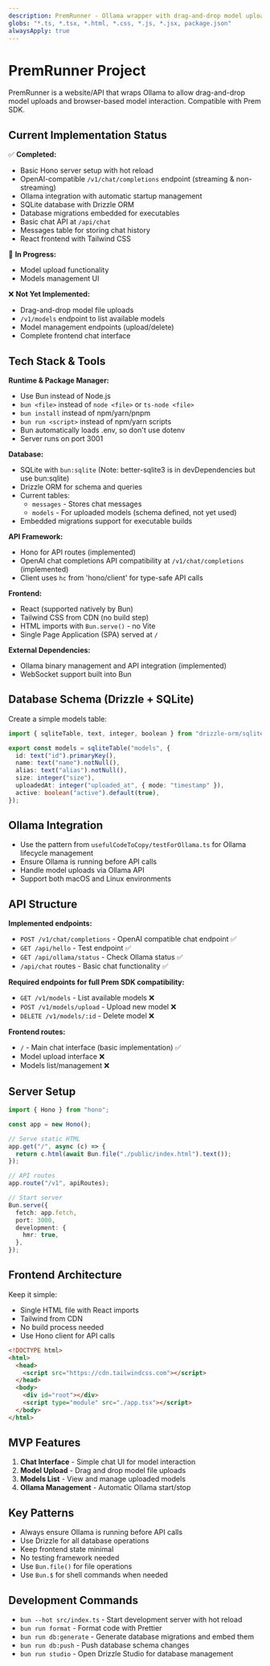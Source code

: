 ```yaml
---
description: PremRunner - Ollama wrapper with drag-and-drop model uploads
globs: "*.ts, *.tsx, *.html, *.css, *.js, *.jsx, package.json"
alwaysApply: true
---
```


# PremRunner Project

PremRunner is a website/API that wraps Ollama to allow drag-and-drop model uploads and browser-based model interaction. Compatible with Prem SDK.

## Current Implementation Status

✅ **Completed:**
- Basic Hono server setup with hot reload
- OpenAI-compatible `/v1/chat/completions` endpoint (streaming & non-streaming)
- Ollama integration with automatic startup management
- SQLite database with Drizzle ORM
- Database migrations embedded for executables
- Basic chat API at `/api/chat`
- Messages table for storing chat history
- React frontend with Tailwind CSS

🚧 **In Progress:**
- Model upload functionality
- Models management UI

❌ **Not Yet Implemented:**
- Drag-and-drop model file uploads
- `/v1/models` endpoint to list available models
- Model management endpoints (upload/delete)
- Complete frontend chat interface

## Tech Stack & Tools

**Runtime & Package Manager:**

- Use Bun instead of Node.js
- `bun <file>` instead of `node <file>` or `ts-node <file>`
- `bun install` instead of npm/yarn/pnpm
- `bun run <script>` instead of npm/yarn scripts
- Bun automatically loads .env, so don't use dotenv
- Server runs on port 3001

**Database:**

- SQLite with `bun:sqlite` (Note: better-sqlite3 is in devDependencies but use bun:sqlite)
- Drizzle ORM for schema and queries
- Current tables:
  - `messages` - Stores chat messages
  - `models` - For uploaded models (schema defined, not yet used)
- Embedded migrations support for executable builds

**API Framework:**

- Hono for API routes (implemented)
- OpenAI chat completions API compatibility at `/v1/chat/completions` (implemented)
- Client uses `hc` from 'hono/client' for type-safe API calls

**Frontend:**

- React (supported natively by Bun)
- Tailwind CSS from CDN (no build step)
- HTML imports with `Bun.serve()` - no Vite
- Single Page Application (SPA) served at `/`

**External Dependencies:**

- Ollama binary management and API integration (implemented)
- WebSocket support built into Bun

## Database Schema (Drizzle + SQLite)

Create a simple models table:

```ts
import { sqliteTable, text, integer, boolean } from "drizzle-orm/sqlite-core";

export const models = sqliteTable("models", {
  id: text("id").primaryKey(),
  name: text("name").notNull(),
  alias: text("alias").notNull(),
  size: integer("size"),
  uploadedAt: integer("uploaded_at", { mode: "timestamp" }),
  active: boolean("active").default(true),
});
```

## Ollama Integration

- Use the pattern from `usefulCodeToCopy/testForOllama.ts` for Ollama lifecycle management
- Ensure Ollama is running before API calls
- Handle model uploads via Ollama API
- Support both macOS and Linux environments

## API Structure

**Implemented endpoints:**

- `POST /v1/chat/completions` - OpenAI compatible chat endpoint ✅
- `GET /api/hello` - Test endpoint ✅
- `GET /api/ollama/status` - Check Ollama status ✅
- `/api/chat` routes - Basic chat functionality ✅

**Required endpoints for full Prem SDK compatibility:**

- `GET /v1/models` - List available models ❌
- `POST /v1/models/upload` - Upload new model ❌
- `DELETE /v1/models/:id` - Delete model ❌

**Frontend routes:**

- `/` - Main chat interface (basic implementation) ✅
- Model upload interface ❌
- Models list/management ❌

## Server Setup

```ts
import { Hono } from "hono";

const app = new Hono();

// Serve static HTML
app.get("/", async (c) => {
  return c.html(await Bun.file("./public/index.html").text());
});

// API routes
app.route("/v1", apiRoutes);

// Start server
Bun.serve({
  fetch: app.fetch,
  port: 3000,
  development: {
    hmr: true,
  },
});
```

## Frontend Architecture

Keep it simple:

- Single HTML file with React imports
- Tailwind from CDN
- No build process needed
- Use Hono client for API calls

```html
<!DOCTYPE html>
<html>
  <head>
    <script src="https://cdn.tailwindcss.com"></script>
  </head>
  <body>
    <div id="root"></div>
    <script type="module" src="./app.tsx"></script>
  </body>
</html>
```

## MVP Features

1. **Chat Interface** - Simple chat UI for model interaction
2. **Model Upload** - Drag and drop model file uploads
3. **Models List** - View and manage uploaded models
4. **Ollama Management** - Automatic Ollama start/stop

## Key Patterns

- Always ensure Ollama is running before API calls
- Use Drizzle for all database operations
- Keep frontend state minimal
- No testing framework needed
- Use `Bun.file()` for file operations
- Use `Bun.$` for shell commands when needed

## Development Commands

- `bun --hot src/index.ts` - Start development server with hot reload
- `bun run format` - Format code with Prettier
- `bun run db:generate` - Generate database migrations and embed them
- `bun run db:push` - Push database schema changes
- `bun run studio` - Open Drizzle Studio for database management
